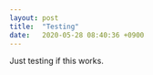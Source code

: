 ```yaml
---
layout: post
title:  "Testing"
date:   2020-05-28 08:40:36 +0900
---
```

Just testing if this works.
